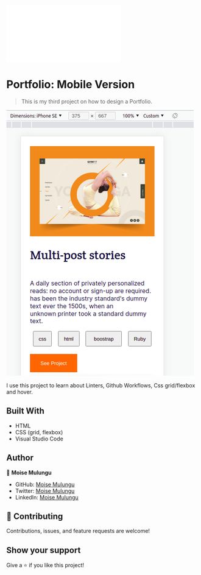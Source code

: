 ![](file:///home/moise/portfolio-mobile-version/index.html)

# Portfolio: Mobile Version

> This is my third project on how to design a Portfolio.

![screenshot](./appscreenshot.png)

I use this project to learn about Linters, Github Workflows, Css grid/flexbox and hover.

## Built With

- HTML
- CSS (grid, flexbox)
- Visual Studio Code

## Author

👤 **Moise Mulungu**

- GitHub: [Moise Mulungu](https://github.com/moise-mulungu)
- Twitter: [Moise Mulungu](https://twitter.com/moise_mulungu)
- LinkedIn: [Moise Mulungu](https://www.linkedin.com/in/mo%C3%AFse-mulungu-a939831b2/)

## 🤝 Contributing

Contributions, issues, and feature requests are welcome!

## Show your support

Give a ⭐️ if you like this project!
 
 
 
 
 
 
 
 
 
 
 
 
 
 
 


